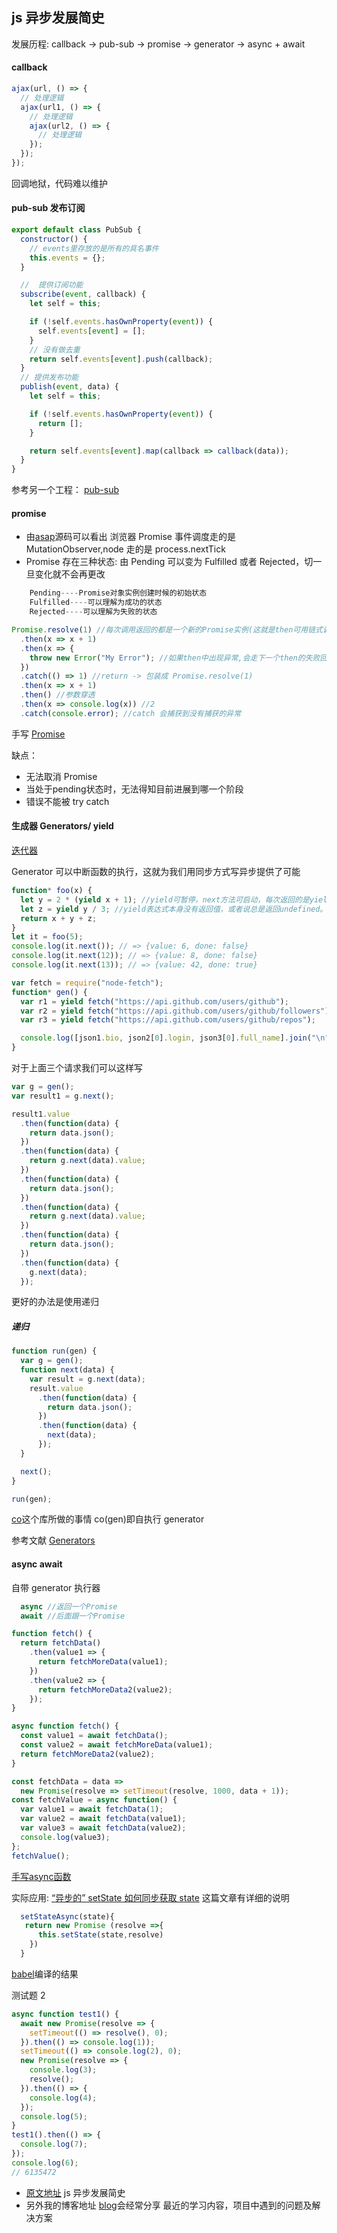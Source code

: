 ## js 异步发展简史

发展历程:
callback -> pub-sub -> promise -> generator -> async + await

#### callback

>

```js
ajax(url, () => {
  // 处理逻辑
  ajax(url1, () => {
    // 处理逻辑
    ajax(url2, () => {
      // 处理逻辑
    });
  });
});
```

回调地狱，代码难以维护

>

#### pub-sub 发布订阅

```js
export default class PubSub {
  constructor() {
    // events里存放的是所有的具名事件
    this.events = {};
  }

  //  提供订阅功能
  subscribe(event, callback) {
    let self = this;

    if (!self.events.hasOwnProperty(event)) {
      self.events[event] = [];
    }
    // 没有做去重
    return self.events[event].push(callback);
  }
  // 提供发布功能
  publish(event, data) {
    let self = this;

    if (!self.events.hasOwnProperty(event)) {
      return [];
    }

    return self.events[event].map(callback => callback(data));
  }
}
```

参考另一个工程：
[pub-sub](https://github.com/liubin915249126/react-study/tree/dva/src/pub-sub)

#### promise

>

- 由[asap](https://github.com/kriskowal/asap)源码可以看出
  浏览器 Promise 事件调度走的是 MutationObserver,node 走的是 process.nextTick
- Promise 存在三种状态:
  由 Pending 可以变为 Fulfilled 或者 Rejected，切一旦变化就不会再更改

```js
    Pending----Promise对象实例创建时候的初始状态
    Fulfilled----可以理解为成功的状态
    Rejected----可以理解为失败的状态
```

```js
Promise.resolve(1) //每次调用返回的都是一个新的Promise实例(这就是then可用链式调用的原因)
  .then(x => x + 1)
  .then(x => {
    throw new Error("My Error"); //如果then中出现异常,会走下一个then的失败回调
  })
  .catch(() => 1) //return -> 包装成 Promise.resolve(1)
  .then(x => x + 1)
  .then() //参数穿透
  .then(x => console.log(x)) //2
  .catch(console.error); //catch 会捕获到没有捕获的异常
```

手写 [Promise](https://github.com/liubin915249126/javascript/blob/master/interview/function/promise.js)

缺点：
  - 无法取消 Promise
  - 当处于pending状态时，无法得知目前进展到哪一个阶段
  - 错误不能被 try catch
>

#### 生成器 Generators/ yield

[迭代器](https://github.com/liubin915249126/javascript/blob/master/interview/RN/iterator.js)

Generator 可以中断函数的执行，这就为我们用同步方式写异步提供了可能

```js
function* foo(x) {
  let y = 2 * (yield x + 1); //yield可暂停，next方法可启动，每次返回的是yield后的表达式结果
  let z = yield y / 3; //yield表达式本身没有返回值，或者说总是返回undefined。next方法可以带一个参数，该参数就会被当作上一个yield表达式的返回值
  return x + y + z;
}
let it = foo(5);
console.log(it.next()); // => {value: 6, done: false}
console.log(it.next(12)); // => {value: 8, done: false}
console.log(it.next(13)); // => {value: 42, done: true}
```

```js
var fetch = require("node-fetch");
function* gen() {
  var r1 = yield fetch("https://api.github.com/users/github");
  var r2 = yield fetch("https://api.github.com/users/github/followers");
  var r3 = yield fetch("https://api.github.com/users/github/repos");

  console.log([json1.bio, json2[0].login, json3[0].full_name].join("\n"));
}
```

对于上面三个请求我们可以这样写

```js
var g = gen();
var result1 = g.next();

result1.value
  .then(function(data) {
    return data.json();
  })
  .then(function(data) {
    return g.next(data).value;
  })
  .then(function(data) {
    return data.json();
  })
  .then(function(data) {
    return g.next(data).value;
  })
  .then(function(data) {
    return data.json();
  })
  .then(function(data) {
    g.next(data);
  });
```

更好的办法是使用递归

##### 递归

```js
function run(gen) {
  var g = gen();
  function next(data) {
    var result = g.next(data);
    result.value
      .then(function(data) {
        return data.json();
      })
      .then(function(data) {
        next(data);
      });
  }

  next();
}

run(gen);
```

[co](https://github.com/tj/co)这个库所做的事情
co(gen)即自执行 generator

参考文献 [Generators](https://github.com/mqyqingfeng/Blog/issues/99)

#### async await

自带 generator 执行器

```js
  async //返回一个Promise
  await //后面跟一个Promise
```

```js
function fetch() {
  return fetchData()
    .then(value1 => {
      return fetchMoreData(value1);
    })
    .then(value2 => {
      return fetchMoreData2(value2);
    });
}

async function fetch() {
  const value1 = await fetchData();
  const value2 = await fetchMoreData(value1);
  return fetchMoreData2(value2);
}
```

```js
const fetchData = data =>
  new Promise(resolve => setTimeout(resolve, 1000, data + 1));
const fetchValue = async function() {
  var value1 = await fetchData(1);
  var value2 = await fetchData(value1);
  var value3 = await fetchData(value2);
  console.log(value3);
};
fetchValue();
```
[手写async函数](https://github.com/liubin915249126/javascript/blob/master/interview/function/Promise.md)

实际应用:
[“异步的” setState 如何同步获取 state](https://github.com/liubin915249126/javascript/blob/master/interview/react-vue/setStateSync.md)
这篇文章有详细的说明

```js
  setStateAsync(state){
   return new Promise (resolve =>{
      this.setState(state,resolve)
    })
  }
```

[babel](https://github.com/liubin915249126/javascript/blob/master/interview/RN/babel.js)编译的结果

测试题 2

```js
async function test1() {
  await new Promise(resolve => {
    setTimeout(() => resolve(), 0);
  }).then(() => console.log(1));
  setTimeout(() => console.log(2), 0);
  new Promise(resolve => {
    console.log(3);
    resolve();
  }).then(() => {
    console.log(4);
  });
  console.log(5);
}
test1().then(() => {
  console.log(7);
});
console.log(6);
// 6135472
```

- [原文地址](https://github.com/liubin915249126/javascript/blob/master/house/51youse/PPT-async.md) js 异步发展简史
- 另外我的博客地址 [blog](https://github.com/liubin915249126/javascript)会经常分享 最近的学习内容，项目中遇到的问题及解决方案
